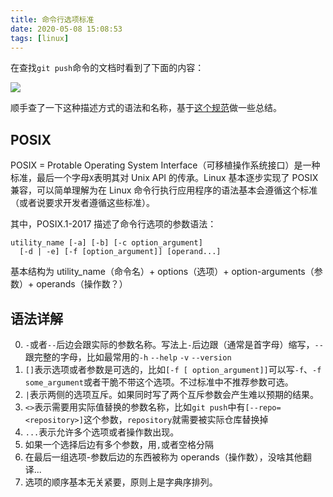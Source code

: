 ```yaml
---
title: 命令行选项标准
date: 2020-05-08 15:08:53
tags: [linux]
---
```


在查找`git push`命令的文档时看到了下面的内容：

![](https://imbant-blog.oss-cn-shanghai.aliyuncs.com/blog-img/4/%E5%91%BD%E4%BB%A4%E8%A1%8C%E9%80%89%E9%A1%B9%E6%A0%87%E5%87%86.png)

顺手查了一下这种描述方式的语法和名称，基于[这个规范](https://pubs.opengroup.org/onlinepubs/9699919799/basedefs/V1_chap12.html)做一些总结。

## POSIX

POSIX = Protable Operating System Interface（可移植操作系统接口）是一种标准，最后一个字母`X`表明其对 Unix API 的传承。Linux 基本逐步实现了 POSIX 兼容，可以简单理解为在 Linux 命令行执行应用程序的语法基本会遵循这个标准（或者说要求开发者遵循这些标准）。

其中，POSIX.1-2017 描述了命令行选项的参数语法：

```shell
utility_name [-a] [-b] [-c option_argument]
  [-d | -e] [-f [option_argument]] [operand...]
```

基本结构为 utility_name（命令名）+ options（选项）+ option-arguments（参数）+ operands（操作数？）

## 语法详解

0. `-`或者`--`后边会跟实际的参数名称。写法上`-`后边跟（通常是首字母）缩写，`--`跟完整的字母，比如最常用的`-h` `--help` `-v` `--version`
1. `[]`表示选项或者参数是可选的，比如`[-f [ option_argument]]`可以写`-f`、`-f some_argument`或者干脆不带这个选项。不过标准中不推荐参数可选。
2. `|`表示两侧的选项互斥。如果同时写了两个互斥参数会产生难以预期的结果。
3. `<>`表示需要用实际值替换的参数名称，比如`git push`中有`[--repo=<repository>]`这个参数，`repository`就需要被实际仓库替换掉
4. `...`表示允许多个选项或者操作数出现。
5. 如果一个选择后边有多个参数，用`,`或者空格分隔
6. 在最后一组选项-参数后边的东西被称为 operands（操作数），没啥其他翻译...
7. 选项的顺序基本无关紧要，原则上是字典序排列。
